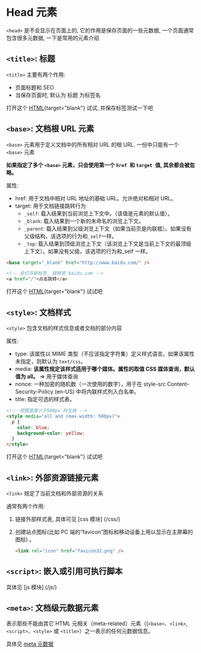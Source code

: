 # Head 元素

`<head>` 是不会显示在页面上的, 它的作用是保存页面的一些元数据, 一个页面通常包含很多元数据, 一下是常用的元素介绍

## `<title>`: 标题

`<title>` 主要有两个作用:

- 页面标题和 SEO
- 当保存页面时, 默认为 标题 为标签名

打开这个 [HTML](/html/测试title标签.html){target="blank"} 试试, 并保存标签测试一下吧

## `<base>`: 文档根 URL 元素

`<base>` 元素用于定义文档中的所有相对 URL 的根 URL. 一份中只能有一个 `<base>` 元素

**如果指定了多个 `<base>` 元素，只会使用第一个 `href `和 `target `值, 其余都会被忽略。**

属性:

- href: 用于文档中相对 URL 地址的基础 URL。允许绝对和相对 URL。
- target: 用于文档链接跳转行为
  - `_self`: 载入结果到当前浏览上下文中。（该值是元素的默认值）。
  - `_blank`: 载入结果到一个新的未命名的浏览上下文。
  - `_parent`: 载入结果到父级浏览上下文（如果当前页是内联框）。如果没有父级结构，该选项的行为和`_self`一样。
  - `_top`: 载入结果到顶级浏览上下文（该浏览上下文是当前上下文的最顶级上下文）。如果没有父级，该选项的行为和\_self 一样。

```html
<base target="_blank" href="http://www.baidu.com/" />

<!-- 会打开新标签, 跳转至 baidu.com -->
<a href="/">点击跳转</a>
```

打开这个 [HTML](/html/测试base标签.html){target="blank"} 试试吧

## `<style>`: 文档样式

`<style>` 包含文档的样式信息或者文档的部分内容

属性:

- type: 该属性以 MIME 类型（不应该指定字符集）定义样式语言。如果该属性未指定，则默认为 `text/css`。
- media: **该属性规定该样式适用于哪个媒体。属性的取值 CSS 媒体查询，默认值为 all。** => 用于媒体查询
- nonce: 一种加密的随机数（一次使用的数字），用于在 style-src Content-Security-Policy (en-US) 中将内联样式列入白名单。
- title: 指定可选的样式表。

```html
<!-- 视图宽度小于500px 时生效 -->
<style media="all and (max-width: 500px)">
  p {
    color: blue;
    background-color: yellow;
  }
</style>
```

打开这个 [HTML](/html/测试style标签.html){target="blank"} 试试吧

## `<link>`: 外部资源链接元素

`<link>` 规定了当前文档和外部资源的关系

通常有两个作用:

1. 链接外部样式表, 具体可见 [css 模块] (/css/)

2. 创建站点图标(比如 PC 端的“favicon”图标和移动设备上用以显示在主屏幕的图标) 。

   ```html
   <link rel="icon" href="favicon32.png" />
   ```

## `<script>`: 嵌入或引用可执行脚本

具体见 [js 模块] (/js/)

## `<meta>`: 文档级元数据元素

表示那些不能由其它 HTML 元相关（meta-related）元素（(`<base>`、`<link>`, `<script>`、`<style>` 或 `<title>`）之一表示的任何元数据信息。

具体见 [meta 元数据](/html/meta)
